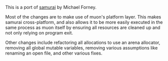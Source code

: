 <!--
SPDX-FileCopyrightText: Stone Tickle <lattis@mochiro.moe>
SPDX-License-Identifier: GPL-3.0-only
-->

This is a port of [samurai] by Michael Forney.

Most of the changes are to make use of muon's platform layer.  This makes
samurai cross-platform, and also allows it to be more easily executed in the
same process as muon itself by ensuring all resources are cleaned up and not
only relying on program exit.

Other changes include refactoring all allocations to use an arena allocator,
removing all global mutable variables, removing various assumptions like
renaming an open file, and other various fixes.

[samurai]: https://github.com/michaelforney/samurai
